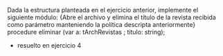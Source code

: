 Dada la estructura planteada en el ejercicio anterior, implemente el siguiente módulo:
{Abre el archivo y elimina el título de la revista recibida como parámetro manteniendo la política descripta anteriormente}
procedure eliminar (var a: tArchRevistas ; titulo: string);

* resuelto en ejercicio 4